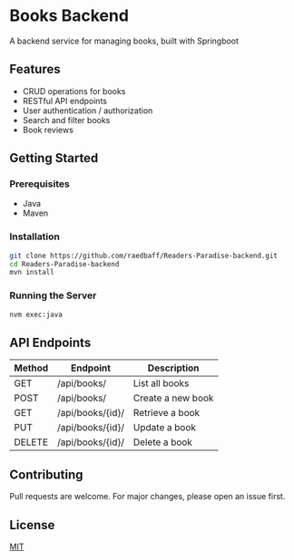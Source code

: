 # Books Backend

A backend service for managing books, built with Springboot

## Features

- CRUD operations for books
- RESTful API endpoints
- User authentication / authorization
- Search and filter books
- Book reviews

## Getting Started

### Prerequisites

- Java
- Maven
### Installation

```bash
git clone https://github.com/raedbaff/Readers-Paradise-backend.git
cd Readers-Paradise-backend
mvn install

```

### Running the Server

```bash
nvm exec:java
```

## API Endpoints

| Method | Endpoint         | Description          |
|--------|-----------------|----------------------|
| GET    | /api/books/     | List all books       |
| POST   | /api/books/     | Create a new book    |
| GET    | /api/books/{id}/| Retrieve a book      |
| PUT    | /api/books/{id}/| Update a book        |
| DELETE | /api/books/{id}/| Delete a book        |

## Contributing

Pull requests are welcome. For major changes, please open an issue first.

## License

[MIT](LICENSE)